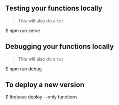 ## Testing your functions locally
> This will also do a `tsc`

$ npm run serve

## Debugging your functions locally
> This will also do a `tsc`

$ npm run debug

## To deploy a new version
$ firebase deploy --only functions
